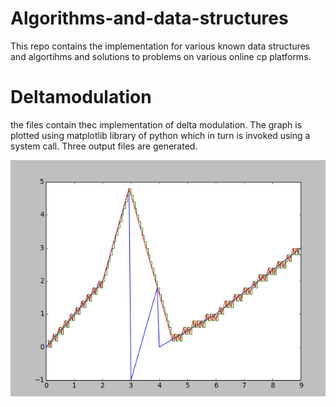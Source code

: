 # Algorithms-and-data-structures
This repo contains the implementation for various known data structures and algortihms and solutions to problems on various online cp platforms.

# Deltamodulation
the files contain thec implementation of delta modulation. The graph is plotted using matplotlib library of python which in turn is invoked using a system call.
Three output files are generated.


![Screenshot](https://github.com/abhivandit/Algorithms-and-data-structures/blob/master/delta.png?raw=true "Screeshot ofdelta modulation")
